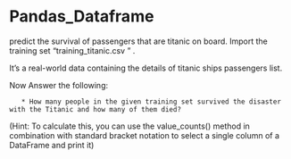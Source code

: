 # Pandas_Dataframe
predict the survival of passengers that are titanic on board.
Import the training set “training_titanic.csv ” .

It’s a real-world data containing the details of titanic ships passengers list.

Now Answer the following:

       * How many people in the given training set survived the disaster with the Titanic and how many of them died?

(Hint: To calculate this, you can use the value_counts() method in combination with standard bracket notation to select a single column of a DataFrame and print it)
